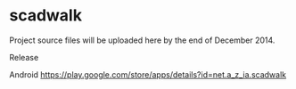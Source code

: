 scadwalk
========

Project source files will be uploaded here by the end of December 2014.

Release

  Android
   https://play.google.com/store/apps/details?id=net.a_z_ia.scadwalk
   



